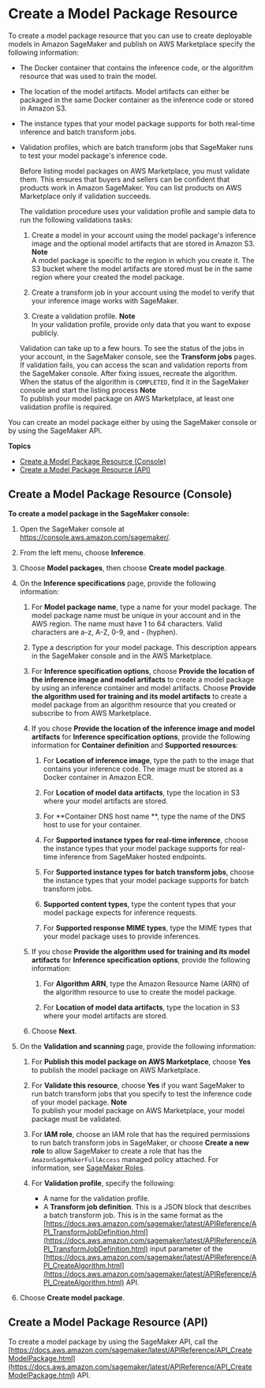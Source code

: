 # Create a Model Package Resource<a name="sagemaker-mkt-create-model-package"></a>

To create a model package resource that you can use to create deployable models in Amazon SageMaker and publish on AWS Marketplace specify the following information:
+ The Docker container that contains the inference code, or the algorithm resource that was used to train the model\.
+ The location of the model artifacts\. Model artifacts can either be packaged in the same Docker container as the inference code or stored in Amazon S3\.
+ The instance types that your model package supports for both real\-time inference and batch transform jobs\.
+ Validation profiles, which are batch transform jobs that SageMaker runs to test your model package's inference code\.

  Before listing model packages on AWS Marketplace, you must validate them\. This ensures that buyers and sellers can be confident that products work in Amazon SageMaker\. You can list products on AWS Marketplace only if validation succeeds\. 

  The validation procedure uses your validation profile and sample data to run the following validations tasks:

  1. Create a model in your account using the model package's inference image and the optional model artifacts that are stored in Amazon S3\.
**Note**  
A model package is specific to the region in which you create it\. The S3 bucket where the model artifacts are stored must be in the same region where your created the model package\.

  1. Create a transform job in your account using the model to verify that your inference image works with SageMaker\.

  1. Create a validation profile\.
**Note**  
In your validation profile, provide only data that you want to expose publicly\.

  Validation can take up to a few hours\. To see the status of the jobs in your account, in the SageMaker console, see the **Transform jobs** pages\. If validation fails, you can access the scan and validation reports from the SageMaker console\. After fixing issues, recreate the algorithm\. When the status of the algorithm is `COMPLETED`, find it in the SageMaker console and start the listing process
**Note**  
To publish your model package on AWS Marketplace, at least one validation profile is required\.

You can create an model package either by using the SageMaker console or by using the SageMaker API\.

**Topics**
+ [Create a Model Package Resource \(Console\)](#sagemaker-mkt-create-model-pkg-console)
+ [Create a Model Package Resource \(API\)](#sagemaker-mkt-create-model-pkg-api)

## Create a Model Package Resource \(Console\)<a name="sagemaker-mkt-create-model-pkg-console"></a>

**To create a model package in the SageMaker console:**

1. Open the SageMaker console at [https://console\.aws\.amazon\.com/sagemaker/](https://console.aws.amazon.com/sagemaker/)\.

1. From the left menu, choose **Inference**\.

1. Choose **Model packages**, then choose **Create model package**\.

1. On the **Inference specifications** page, provide the following information:

   1. For **Model package name**, type a name for your model package\. The model package name must be unique in your account and in the AWS region\. The name must have 1 to 64 characters\. Valid characters are a\-z, A\-Z, 0\-9, and \- \(hyphen\)\.

   1. Type a description for your model package\. This description appears in the SageMaker console and in the AWS Marketplace\.

   1. For **Inference specification options**, choose **Provide the location of the inference image and model artifacts** to create a model package by using an inference container and model artifacts\. Choose **Provide the algorithm used for training and its model artifacts** to create a model package from an algorithm resource that you created or subscribe to from AWS Marketplace\.

   1. If you chose **Provide the location of the inference image and model artifacts** for **Inference specification options**, provide the following information for **Container definition** and **Supported resources**:

      1. For **Location of inference image**, type the path to the image that contains your inference code\. The image must be stored as a Docker container in Amazon ECR\.

      1. For **Location of model data artifacts**, type the location in S3 where your model artifacts are stored\.

      1. For **Container DNS host name **, type the name of the DNS host to use for your container\.

      1. For **Supported instance types for real\-time inference**, choose the instance types that your model package supports for real\-time inference from SageMaker hosted endpoints\.

      1. For **Supported instance types for batch transform jobs**, choose the instance types that your model package supports for batch transform jobs\.

      1. **Supported content types**, type the content types that your model package expects for inference requests\.

      1. For **Supported response MIME types**, type the MIME types that your model package uses to provide inferences\.

   1. If you chose **Provide the algorithm used for training and its model artifacts** for **Inference specification options**, provide the following information:

      1. For **Algorithm ARN**, type the Amazon Resource Name \(ARN\) of the algorithm resource to use to create the model package\.

      1. For **Location of model data artifacts**, type the location in S3 where your model artifacts are stored\.

   1. Choose **Next**\.

1. On the **Validation and scanning** page, provide the following information:

   1. For **Publish this model package on AWS Marketplace**, choose **Yes** to publish the model package on AWS Marketplace\.

   1. For **Validate this resource**, choose **Yes** if you want SageMaker to run batch transform jobs that you specify to test the inference code of your model package\.
**Note**  
To publish your model package on AWS Marketplace, your model package must be validated\.

   1. For **IAM role**, choose an IAM role that has the required permissions to run batch transform jobs in SageMaker, or choose **Create a new role** to allow SageMaker to create a role that has the `AmazonSageMakerFullAccess` managed policy attached\. For information, see [SageMaker Roles](sagemaker-roles.md)\.

   1. For **Validation profile**, specify the following:
      + A name for the validation profile\.
      + A **Transform job definition**\. This is a JSON block that describes a batch transform job\. This is in the same format as the [https://docs.aws.amazon.com/sagemaker/latest/APIReference/API_TransformJobDefinition.html](https://docs.aws.amazon.com/sagemaker/latest/APIReference/API_TransformJobDefinition.html) input parameter of the [https://docs.aws.amazon.com/sagemaker/latest/APIReference/API_CreateAlgorithm.html](https://docs.aws.amazon.com/sagemaker/latest/APIReference/API_CreateAlgorithm.html) API\.

1. Choose **Create model package**\.

## Create a Model Package Resource \(API\)<a name="sagemaker-mkt-create-model-pkg-api"></a>

To create a model package by using the SageMaker API, call the [https://docs.aws.amazon.com/sagemaker/latest/APIReference/API_CreateModelPackage.html](https://docs.aws.amazon.com/sagemaker/latest/APIReference/API_CreateModelPackage.html) API\. 